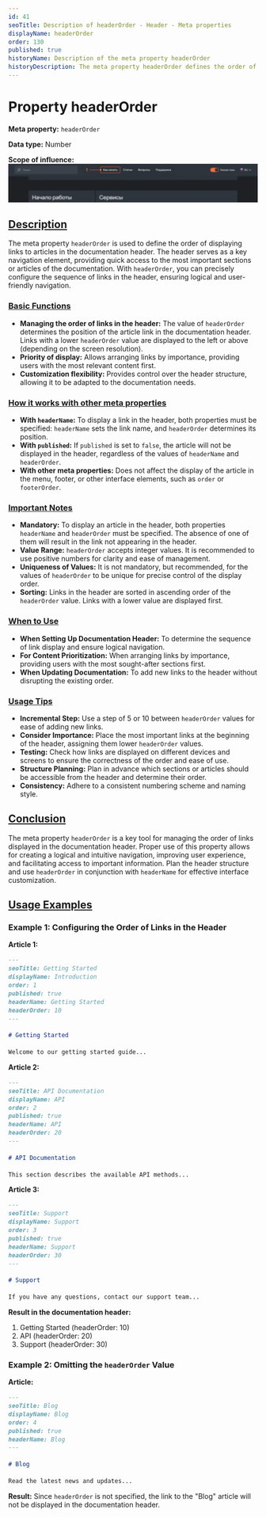 ```yaml
---
id: 41
seoTitle: Description of headerOrder - Header - Meta properties
displayName: headerOrder
order: 130
published: true
historyName: Description of the meta property headerOrder
historyDescription: The meta property headerOrder defines the order of displaying links in the documentation header, improving navigation and access to important sections.
---
```


# Property headerOrder

**Meta property:** `headerOrder`

**Data type:** Number

**Scope of influence:**
![Property influence](https://raw.githubusercontent.com/SolarSpaceTech/product-documentation-help/refs/heads/main/ru/images/header-order.png)


## [Description](description)

The meta property `headerOrder` is used to define the order of displaying links to articles in the documentation header. The header serves as a key
navigation element, providing quick access to the most important sections or articles of the documentation.
With `headerOrder`, you can precisely configure the sequence of links in the header, ensuring logical and user-friendly navigation.


### [Basic Functions](basic-functions)

- **Managing the order of links in the header:** The value of `headerOrder` determines the position of the article link in the documentation header.
  Links with a lower `headerOrder` value are displayed to the left or above (depending on the screen resolution).
- **Priority of display:** Allows arranging links by importance, providing users with the most relevant content first.
- **Customization flexibility:** Provides control over the header structure, allowing it to be adapted to the documentation needs.


### [How it works with other meta properties](with-other-properties)

- **With `headerName`:** To display a link in the header, both properties must be specified: `headerName` sets the link name, and `headerOrder` determines its position.
- **With `published`:** If `published` is set to `false`, the article will not be displayed in the header, regardless of the values of `headerName` and `headerOrder`.
- **With other meta properties:** Does not affect the display of the article in the menu, footer, or other interface elements, such as `order` or `footerOrder`.


### [Important Notes](notes)

- **Mandatory:** To display an article in the header, both properties `headerName` and `headerOrder` must be specified. The absence of one of them will result in the link not appearing in the header.
- **Value Range:** `headerOrder` accepts integer values. It is recommended to use positive numbers for clarity and ease of management.
- **Uniqueness of Values:** It is not mandatory, but recommended, for the values of `headerOrder` to be unique for precise control of the display order.
- **Sorting:** Links in the header are sorted in ascending order of the `headerOrder` value. Links with a lower value are displayed first.


### [When to Use](when-to-use)

- **When Setting Up Documentation Header:** To determine the sequence of link display and ensure logical navigation.
- **For Content Prioritization:** When arranging links by importance, providing users with the most sought-after sections first.
- **When Updating Documentation:** To add new links to the header without disrupting the existing order.


### [Usage Tips](advice)

- **Incremental Step:** Use a step of 5 or 10 between `headerOrder` values for ease of adding new links.
- **Consider Importance:** Place the most important links at the beginning of the header, assigning them lower `headerOrder` values.
- **Testing:** Check how links are displayed on different devices and screens to ensure the correctness of the order and ease of use.
- **Structure Planning:** Plan in advance which sections or articles should be accessible from the header and determine their order.
- **Consistency:** Adhere to a consistent numbering scheme and naming style.

## [Conclusion](conclusion)

The meta property `headerOrder` is a key tool for managing the order of links displayed in the documentation header.
Proper use of this property allows for creating a logical and intuitive navigation, improving user experience, and facilitating access to important information. Plan the header structure and use `headerOrder` in conjunction with `headerName` for effective interface customization.


## [Usage Examples](examples)

### Example 1: Configuring the Order of Links in the Header

**Article 1:**

```md
---
seoTitle: Getting Started
displayName: Introduction
order: 1
published: true
headerName: Getting Started
headerOrder: 10
---

# Getting Started

Welcome to our getting started guide...
```

**Article 2:**

```md
---
seoTitle: API Documentation
displayName: API
order: 2
published: true
headerName: API
headerOrder: 20
---

# API Documentation

This section describes the available API methods...
```

**Article 3:**

```md
---
seoTitle: Support
displayName: Support
order: 3
published: true
headerName: Support
headerOrder: 30
---

# Support

If you have any questions, contact our support team...
```

**Result in the documentation header:**

1. Getting Started (headerOrder: 10)
2. API (headerOrder: 20)
3. Support (headerOrder: 30)


### Example 2: Omitting the `headerOrder` Value

**Article:**

```md
---
seoTitle: Blog
displayName: Blog
order: 4
published: true
headerName: Blog
---

# Blog

Read the latest news and updates...
```

**Result:** Since `headerOrder` is not specified, the link to the "Blog" article will not be displayed in the documentation header.
